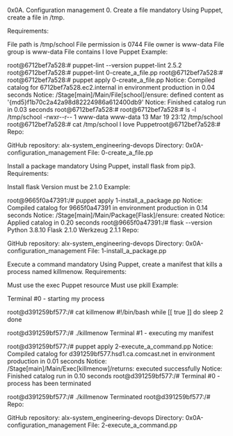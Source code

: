 0x0A. Configuration management 0. Create a file mandatory Using Puppet, create a file in /tmp.

Requirements:

File path is /tmp/school File permission is 0744 File owner is www-data File group is www-data File contains I love Puppet Example:

root@6712bef7a528:# puppet-lint --version puppet-lint 2.5.2 root@6712bef7a528:# puppet-lint 0-create_a_file.pp root@6712bef7a528:# root@6712bef7a528:# puppet apply 0-create_a_file.pp Notice: Compiled catalog for 6712bef7a528.ec2.internal in environment production in 0.04 seconds Notice: /Stage[main]/Main/File[school]/ensure: defined content as '{md5}f1b70c2a42a98d82224986a612400db9' Notice: Finished catalog run in 0.03 seconds root@6712bef7a528:# root@6712bef7a528:# ls -l /tmp/school -rwxr--r-- 1 www-data www-data 13 Mar 19 23:12 /tmp/school root@6712bef7a528:# cat /tmp/school I love Puppetroot@6712bef7a528:# Repo:

GitHub repository: alx-system_engineering-devops Directory: 0x0A-configuration_management File: 0-create_a_file.pp

Install a package mandatory Using Puppet, install flask from pip3.
Requirements:

Install flask Version must be 2.1.0 Example:

root@9665f0a47391:/# puppet apply 1-install_a_package.pp Notice: Compiled catalog for 9665f0a47391 in environment production in 0.14 seconds Notice: /Stage[main]/Main/Package[Flask]/ensure: created Notice: Applied catalog in 0.20 seconds root@9665f0a47391:/# flask --version Python 3.8.10 Flask 2.1.0 Werkzeug 2.1.1 Repo:

GitHub repository: alx-system_engineering-devops Directory: 0x0A-configuration_management File: 1-install_a_package.pp

Execute a command mandatory Using Puppet, create a manifest that kills a process named killmenow.
Requirements:

Must use the exec Puppet resource Must use pkill Example:

Terminal #0 - starting my process

root@d391259bf577:/# cat killmenow #!/bin/bash while [[ true ]] do sleep 2 done

root@d391259bf577:/# ./killmenow Terminal #1 - executing my manifest

root@d391259bf577:/# puppet apply 2-execute_a_command.pp Notice: Compiled catalog for d391259bf577.hsd1.ca.comcast.net in environment production in 0.01 seconds Notice: /Stage[main]/Main/Exec[killmenow]/returns: executed successfully Notice: Finished catalog run in 0.10 seconds root@d391259bf577:/# Terminal #0 - process has been terminated

root@d391259bf577:/# ./killmenow Terminated root@d391259bf577:/# Repo:

GitHub repository: alx-system_engineering-devops Directory: 0x0A-configuration_management File: 2-execute_a_command.pp


